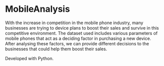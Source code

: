 # MobileAnalysis

With the increase in competition in the mobile phone industry, many businesses are trying to device plans to boost their sales and survive in this competitive environment. The dataset used includes various parameters of mobile phones that act as a deciding factor in purchasing a new device. After analysing these factors, we can provide different decisions to the businesses that could help them boost their sales. 

Developed with Python.
